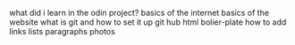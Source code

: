 what did i learn in the odin project?
basics of the internet
basics of the website
what is git and how to set it up
git hub
html bolier-plate
how to add
	links
	lists
	paragraphs 
	photos
	
